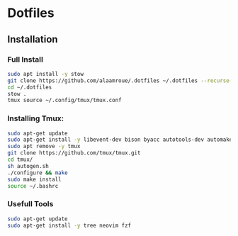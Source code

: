 # Dotfiles

## Installation

### Full Install
   ```bash
   sudo apt install -y stow
   git clone https://github.com/alaamroue/.dotfiles ~/.dotfiles --recurse-submodules 
   cd ~/.dotfiles
   stow .
   tmux source ~/.config/tmux/tmux.conf

   ```

### Installing Tmux:
   ```bash
   sudo apt-get update
   sudo apt-get install -y libevent-dev bison byacc autotools-dev automake build-essential pkg-config autoconf-archive ncurses-dev
   sudo apt remove -y tmux
   git clone https://github.com/tmux/tmux.git
   cd tmux/
   sh autogen.sh
   ./configure && make
   sudo make install
   source ~/.bashrc
   ```

### Usefull Tools
   ```bash
   sudo apt-get update
   sudo apt-get install -y tree neovim fzf

